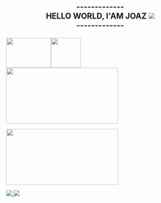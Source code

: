 ##                   <p  align="center">-------------<br> HELLO WORLD, I'AM JOAZ  ![](https://komarev.com/ghpvc/?username=joaz0-github-joaz0&color=red) <br>-------------<br> </p>

<img src="https://i.pinimg.com/originals/c8/88/ec/c888ec0f20ad324bf182d51dbe767611.gif" alt="">

<div style="display: flex;">
<img src="https://cdn.jsdelivr.net/gh/devicons/devicon@latest/icons/python/python-original-wordmark.svg" height="80px" width="120px" alt="">
<img src="https://cdn.jsdelivr.net/gh/devicons/devicon@latest/icons/mysql/mysql-original-wordmark.svg" height="80px" width="120px" alt="">
<div style="width: 200px;">
</div>
</a>
</div>
<a href="app.lofi.co">
<a href="app.lofi.co">    
<img align="center" loading="lazy" height="150rem" width="300rem"  alt=""  src="https://github-readme-stats.vercel.app/api?username=joaz0&theme=github_dark_dimmed" /> </a>
  
<a
href="https://github.com/joaz0">
  <img align="center" loading="lazy" height="150rem" width="300rem" src="https://github-readme-stats.vercel.app/api/top-langs/?username=joaz0&layout=compact&langs_count=7&theme=github_dark_dimmed" />

<a href="joazrodrigues21@gmail.com">
<img src="https://img.shields.io/badge/Gmail-D14836?style=for-the-badge&logo=gmail&logoColor=white"/>  
</a>
<a href="https://www.linkedin.com/in/joaz-rodrigues516b492b0">
<img src="https://img.shields.io/badge/LinkedIn-0077B5?style=for-the-badge&logo=linkedin&logoColor=white"/>
</a>



